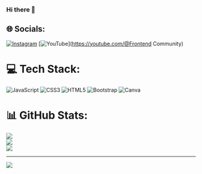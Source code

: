 ### Hi there 👋

## 🌐 Socials:
[![Instagram](https://img.shields.io/badge/Instagram-%23E4405F.svg?logo=Instagram&logoColor=white)](https://instagram.com/https://www.instagram.com/frontend.community/) [![YouTube](https://img.shields.io/badge/YouTube-%23FF0000.svg?logo=YouTube&logoColor=white)](https://youtube.com/@Frontend Community) 

# 💻 Tech Stack:
![JavaScript](https://img.shields.io/badge/javascript-%23323330.svg?style=for-the-badge&logo=javascript&logoColor=%23F7DF1E) ![CSS3](https://img.shields.io/badge/css3-%231572B6.svg?style=for-the-badge&logo=css3&logoColor=white) ![HTML5](https://img.shields.io/badge/html5-%23E34F26.svg?style=for-the-badge&logo=html5&logoColor=white) ![Bootstrap](https://img.shields.io/badge/bootstrap-%23563D7C.svg?style=for-the-badge&logo=bootstrap&logoColor=white) ![Canva](https://img.shields.io/badge/Canva-%2300C4CC.svg?style=for-the-badge&logo=Canva&logoColor=white)
# 📊 GitHub Stats:
![](https://github-readme-stats.vercel.app/api?username=Frontend-Co&theme=dark&hide_border=false&include_all_commits=false&count_private=false)<br/>
![](https://github-readme-streak-stats.herokuapp.com/?user=Frontend-Co&theme=dark&hide_border=false)<br/>
![](https://github-readme-stats.vercel.app/api/top-langs/?username=Frontend-Co&theme=dark&hide_border=false&include_all_commits=false&count_private=false&layout=compact)

---
[![](https://visitcount.itsvg.in/api?id=Frontend-Co&icon=0&color=0)](https://visitcount.itsvg.in)

<!-- Proudly created with GPRM ( https://gprm.itsvg.in ) -->
